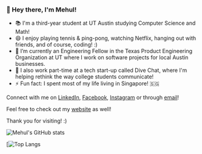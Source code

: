 ### 👋 Hey there, I'm Mehul!

- 📚 I'm a third-year student at UT Austin studying Computer Science and Math!
- 😄 I enjoy playing tennis & ping-pong, watching Netflix, hanging out with friends, and of course, coding! :)
- 🔭 I’m currently an Engineering Fellow in the Texas Product Engineering Organization at UT where I work on software projects for local Austin businesses.
- 📱 I also work part-time at a tech start-up called Dive Chat, where I'm helping rethink the way college students communicate!
- ⚡ Fun fact: I spent most of my life living in Singapore! 🇸🇬

Connect with me on [LinkedIn](https://www.linkedin.com/in/mehul-daruka/), [Facebook](https://www.facebook.com/mehul.daruka/), [Instagram](https://www.instagram.com/mehul.da/) or through [email](mailto:mehuldaruka32@gmail.com)! 

Feel free to check out my [website](https://mehul-da.github.io/) as well!

Thank you for visiting! :)

![Mehul's GitHub stats](https://github-readme-stats.vercel.app/api?username=mehul-da&count_private=true&show_icons=true&theme=cobalt)

[![Top Langs](https://github-readme-stats.vercel.app/api/top-langs/?username=mehul-da&layout=compact&theme=cobalt)


